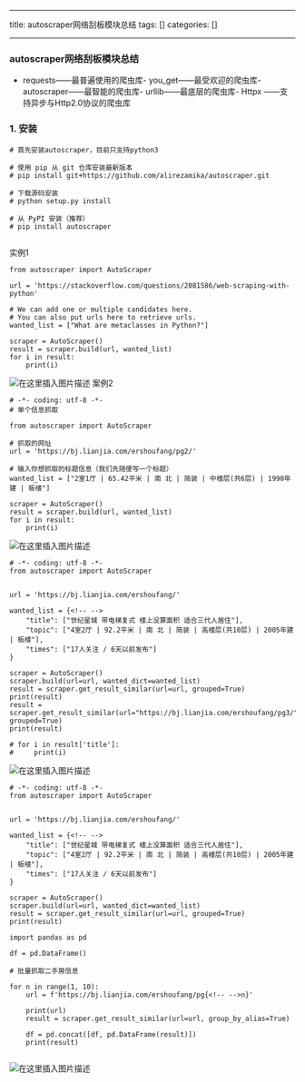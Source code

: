 
--- 
title:  autoscraper网络刮板模块总结 
tags: []
categories: [] 

---
### autoscraper网络刮板模块总结
- requests——最普遍使用的爬虫库- you_get——最受欢迎的爬虫库- autoscraper——最智能的爬虫库- urllib——最底层的爬虫库- Httpx ——支持异步与Http2.0协议的爬虫库
### 1. 安装

```
# 首先安装autoscraper，目前只支持python3 
 
# 使用 pip 从 git 仓库安装最新版本 
# pip install git+https://github.com/alirezamika/autoscraper.git 
 
# 下载源码安装 
# python setup.py install 
 
# 从 PyPI 安装（推荐） 
# pip install autoscraper 


```

实例1

```
from autoscraper import AutoScraper

url = 'https://stackoverflow.com/questions/2081586/web-scraping-with-python'

# We can add one or multiple candidates here.
# You can also put urls here to retrieve urls.
wanted_list = ["What are metaclasses in Python?"]

scraper = AutoScraper()
result = scraper.build(url, wanted_list)
for i in result:
    print(i)

```

<img src="https://img-blog.csdnimg.cn/7fade80e5ad54f04bb7c898532beb046.png" alt="在这里插入图片描述"> 案例2

```
# -*- coding: utf-8 -*-
# 单个信息抓取

from autoscraper import AutoScraper

# 抓取的网址
url = 'https://bj.lianjia.com/ershoufang/pg2/'

# 输入你想抓取的标题信息（我们先随便写一个标题）
wanted_list = ["2室1厅 | 65.42平米 | 南 北 | 简装 | 中楼层(共6层) | 1990年建 | 板楼"]

scraper = AutoScraper()
result = scraper.build(url, wanted_list)
for i in result:
    print(i)

```

<img src="https://img-blog.csdnimg.cn/07cc10509f324b7bb1933833bc2e0b2b.png" alt="在这里插入图片描述">

```
# -*- coding: utf-8 -*-
from autoscraper import AutoScraper


url = 'https://bj.lianjia.com/ershoufang/'

wanted_list = {<!-- -->
    "title": ["世纪星城 带电梯复式 楼上没算面积 适合三代人居住"],
    "topic": ["4室2厅 | 92.2平米 | 南 北 | 简装 | 高楼层(共10层) | 2005年建 | 板楼"],
    "times": ["17人关注 / 6天以前发布"]
}

scraper = AutoScraper()
scraper.build(url=url, wanted_dict=wanted_list)
result = scraper.get_result_similar(url=url, grouped=True)
print(result)
result = scraper.get_result_similar(url="https://bj.lianjia.com/ershoufang/pg3/", grouped=True)
print(result)

# for i in result['title']:
#     print(i)

```

<img src="https://img-blog.csdnimg.cn/75ccc5757a5d4d6cbf589697f2f77c27.png" alt="在这里插入图片描述">

```
# -*- coding: utf-8 -*-
from autoscraper import AutoScraper


url = 'https://bj.lianjia.com/ershoufang/'

wanted_list = {<!-- -->
    "title": ["世纪星城 带电梯复式 楼上没算面积 适合三代人居住"],
    "topic": ["4室2厅 | 92.2平米 | 南 北 | 简装 | 高楼层(共10层) | 2005年建 | 板楼"],
    "times": ["17人关注 / 6天以前发布"]
}

scraper = AutoScraper()
scraper.build(url=url, wanted_dict=wanted_list)
result = scraper.get_result_similar(url=url, grouped=True)
print(result)

import pandas as pd

df = pd.DataFrame()

# 批量抓取二手房信息

for n in range(1, 10):
    url = f'https://bj.lianjia.com/ershoufang/pg{<!-- -->n}'

    print(url)
    result = scraper.get_result_similar(url=url, group_by_alias=True)

    df = pd.concat([df, pd.DataFrame(result)])
    print(result)


```

<img src="https://img-blog.csdnimg.cn/4c7a2aecb432476c897604893d40daa9.png" alt="在这里插入图片描述">

